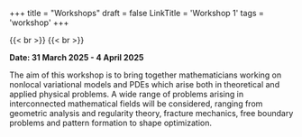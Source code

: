 +++
title = "Workshops"
draft = false
LinkTitle = 'Workshop 1'
tags = 'workshop'
+++


{{< br >}}
{{< br >}}

**Date: 31 March 2025 - 4 April 2025**

The aim of this workshop is to bring together mathematicians working on nonlocal variational models and PDEs which arise both in theoretical and applied physical problems. A wide range of problems arising in interconnected mathematical fields will be considered, ranging from geometric analysis and regularity theory, fracture mechanics, free boundary problems and pattern formation to shape optimization.
